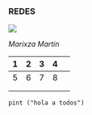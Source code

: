 ### REDES
![](https://i.pinimg.com/originals/99/92/14/99921466ef8e656a0a92251fdd0d4fb9.jpg)

*Marixza Martin*

| 1 | 2 | 3 | 4 |   |
|---|---|---|---|---|
| 5 | 6 | 7 | 8 |   |
|   |   |   |   |   |
|   |   |   |   |   |

`pint ("hola a todos") `
